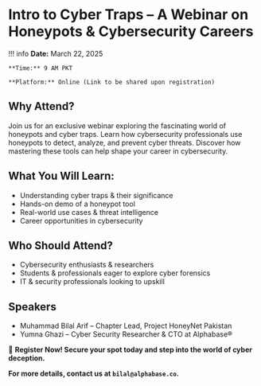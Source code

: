 # Intro to Cyber Traps – A Webinar on Honeypots & Cybersecurity Careers

!!! info
    **Date:** March 22, 2025

    **Time:** 9 AM PKT

    **Platform:** Online (Link to be shared upon registration)

## Why Attend?
Join us for an exclusive webinar exploring the fascinating world of honeypots and cyber traps. Learn how cybersecurity professionals use honeypots to detect, analyze, and prevent cyber threats. Discover how mastering these tools can help shape your career in cybersecurity.

## What You Will Learn:

- Understanding cyber traps & their significance
- Hands-on demo of a honeypot tool
- Real-world use cases & threat intelligence
- Career opportunities in cybersecurity

## Who Should Attend?

- Cybersecurity enthusiasts & researchers
- Students & professionals eager to explore cyber forensics
- IT & security professionals looking to upskill

## Speakers

- Muhammad Bilal Arif – Chapter Lead, Project HoneyNet Pakistan
- Yumna Ghazi  – Cyber Security Researcher & CTO at Alphabase®


📢 **Register Now! Secure your spot today and step into the world of cyber deception.**

**For more details, contact us at `bilal@alphabase.co`.**

